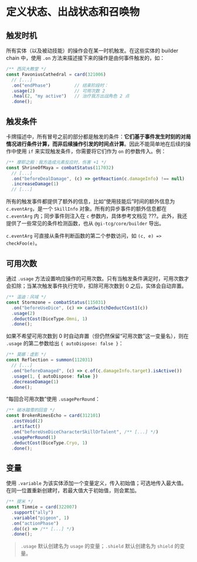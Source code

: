 # 定义状态、出战状态和召唤物

## 触发时机

所有实体（以及被动技能）的操作会在某一时机触发。在这些实体的 builder chain 中，使用 `.on` 方法来描述接下来的操作是由何事件触发的，如：

```ts
/** 西风大教堂 */
const FavoniusCathedral = card(321006)
  // [...]
  .on("endPhase")         // 结束阶段时：
  .usage(2)               // 可用次数 2
  .heal(2, "my active")   // 治疗我方出战角色 2 点
  .done();
```

## 触发条件

卡牌描述中，所有冒号之前的部分都是触发的条件：**它们基于事件发生时刻的对局情况进行条件计算，而非后续操作引发的时间点计算**。因此不能简单地在后续的操作中使用 `if` 来实现触发条件，你需要将它们作为 `on` 的参数传入。例：

```ts
/** 摩耶之殿：我方造成元素反应时，伤害 +1 */
const ShrineOfMaya = combatStatus(117032)
  // [...]
  .on("beforeDealDamage", (c) => getReaction(c.damageInfo) !== null)
  .increaseDamage(1)
  // [...]
```

所有的触发事件都提供了额外的信息，比如“使用技能后”时间的额外信息为 `c.eventArg`，是一个 `SkillInfo` 对象。所有的异步事件的额外信息都在 `c.eventArg` 内；同步事件则注入在 `c` 参数内，具体参考文档见 ???。此外，我还提供了一些常见的条件检测函数，也从 `@gi-tcg/core/builder` 导出。

`c.eventArg` 可直接从条件判断函数的第二个参数访问，如 `(c, e) => checkFoo(e)`。

## 可用次数

通过 `.usage` 方法设置响应操作的可用次数。只有当触发条件满足时，可用次数才会扣除；当某次触发事件执行完毕，扣除可用次数到 0 之后，实体会自动弃置。

```ts
/** 温迪：风域 */
const Stormzone = combatStatus(115031)
  .on("beforeUseDice", (c) => canSwitchDeductCost1(c))
  .usage(2)
  .deductCost(DiceType.Omni, 1)
  .done();
```

如果不希望可用次数到 0 时自动弃置（但仍然保留“可用次数”这一变量名），则在 `.usage` 的第二参数给出 `{ autoDispose: false }`：

```ts
/** 莫娜：虚影 */
const Reflection = summon(112031)
  // [...]
  .on("beforeDamaged", (c) => c.of(c.damageInfo.target).isActive())
  .usage(1, { autoDispose: false })
  .decreaseDamage(1)
  .done();
```

“每回合可用次数”使用 `.usagePerRound`：

```ts
/** 破冰踏雪的回音 */
const BrokenRimesEcho = card(312101)
  .costVoid(2)
  .artifact()
  .on("beforeUseDiceCharacterSkillOrTalent", /** [...] */)
  .usagePerRound(1)
  .deductCost(DiceType.Cryo, 1)
  .done();
```

## 变量

使用 `.variable` 为该实体添加一个变量定义，传入初始值；可选地传入最大值。在同一位置重新创建时，若最大值大于初始值，则会累加。

```ts
/** 提米 */
const Timmie = card(322007)
  .support("ally")
  .variable("pigeon", 1)
  .on("actionPhase")
  .do((c) => /** [...] */)
  .done();
```

> `.usage` 默认创建名为 `usage` 的变量；`.shield` 默认创建名为 `shield` 的变量。

